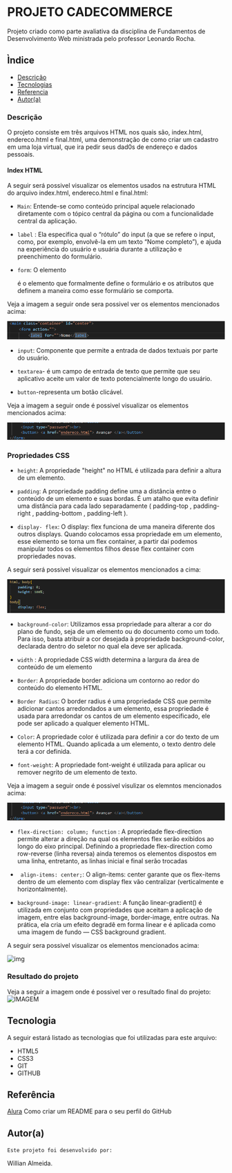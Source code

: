 # PROJETO CADECOMMERCE 
Projeto criado como parte avaliativa da disciplina de Fundamentos de Desenvolvimento Web ministrada pelo professor Leonardo Rocha. 
 
## Ìndice
 
* [Descrição](#descrição)
* [Tecnologias](#tecnologia)
* [Referencia](#referência)
* [Autor(a)](#autora)
 
### Descrição
O projeto consiste em três arquivos HTML nos quais são, index.html, endereco.html e final.html, uma demonstração de como criar um cadastro em uma loja virtual, que ira pedir seus dad0s de endereço e dados pessoais.
 

#### Index HTML
  A seguir será possivel visualizar os elementos usados na estrutura HTML do arquivo index.html, endereco.html e final.html:
  

* `Main`: Entende-se como conteúdo principal aquele relacionado diretamente com o tópico central da página ou com a funcionalidade central da aplicação.

* `label` : Ela especifica qual o “rótulo” do input (a que se refere o input, como, por exemplo, envolvê-la em um texto “Nome completo”), e ajuda na experiência do usuário e usuária durante a utilização e preenchimento do formulário.


* `form`: O elemento <form> é o elemento que formalmente define o formulário e os atributos que definem a maneira como esse formulário se comporta. 

Veja a imagem a seguir onde sera possivel ver os elementos mencionados acima: 

![html](img/imgindexlabel.png)

* `input`: Componente que permite a entrada de dados textuais por parte do usuário.

* `textarea`- é um campo de entrada de texto que permite que seu aplicativo aceite um valor de texto potencialmente longo do usuário.

* `button`-representa um botão clicável.

Veja a imagem a seguir onde é possivel visualizar os elementos mencionados acima:

![html](img/imgbuttonhtml.png)

 
### Propriedades CSS

 * ``height``: A propriedade "height" no HTML é utilizada para definir a altura de um elemento. 

* `padding`: A propriedade padding define uma a distância entre o conteúdo de um elemento e suas bordas. É um atalho que evita definir uma distância para cada lado separadamente ( padding-top , padding-right , padding-bottom , padding-left ).
 
* `display- flex`: O display: flex funciona de uma maneira diferente dos outros displays. Quando colocamos essa propriedade em um elemento, esse elemento se torna um flex container, a partir daí podemos manipular todos os elementos filhos desse flex container com propriedades novas.

A seguir será possivel visualizar os elementos mencionados a cima:

![html](img/paddinghtml.png)

* `background-color`: Utilizamos essa propriedade para alterar a cor do plano de fundo, seja de um elemento ou do documento como um todo. Para isso, basta atribuir a cor desejada à propriedade background-color, declarada dentro do seletor no qual ela deve ser aplicada.

 * `width` : A propriedade CSS width determina a largura da área de conteúdo de um elemento

* `Border`: A propriedade border adiciona um contorno ao redor do conteúdo do elemento HTML.
  
* `Border Radius`: O border radius é uma propriedade CSS que permite adicionar cantos arredondados a um elemento, essa propriedade é usada para arredondar os cantos de um elemento especificado, ele pode ser aplicado a qualquer elemento HTML.

* `Color`: A propriedade color é utilizada para definir a cor do texto de um elemento HTML. Quando aplicada a um elemento, o texto dentro dele terá a cor definida.

* `font-weight`: A propriedade font-weight é utilizada para aplicar ou remover negrito de um elemento de texto.

 Veja a imagem a seguir onde é possivel visulizar os elemntos mencionados acima:

![img](img/imgbuttonhtml.png)

* `flex-direction: column; function` :   A propriedade flex-direction permite alterar a direção na qual os elementos flex serão exibidos ao longo do eixo principal. Definindo a propriedade flex-direction como row-reverse (linha reversa) ainda teremos os elementos dispostos em uma linha, entretanto, as linhas inicial e final serão trocadas

* ` align-items: center;`:  O align-items: center garante que os flex-items dentro de um elemento com display flex vão centralizar (verticalmente e horizontalmente).

* `background-image: linear-gradient`: A função linear-gradient() é utilizada em conjunto com propriedades que aceitam a aplicação de imagem, entre elas background-image, border-image, entre outras. Na prática, ela cria um efeito degradê em forma linear e é aplicada como uma imagem de fundo — CSS background gradient.
              
A seguir sera possivel visualizar os elementos mencionados acima:

 ![img](img/)

 
### Resultado do projeto

Veja a seguir a imagem onde é possivel ver o resultado final do projeto:
![IMAGEM](img/projeto.png)
 
## Tecnologia

A seguir estará listado as tecnologias que foi utilizadas para este arquivo:


* HTML5
* CSS3
* GIT
* GITHUB
 
## Referência
[Alura](https://www.alura.com.br/artigos/como-criar-um-readme-para-seu-perfil-github) Como criar um README para o seu perfil do GitHub


## Autor(a) 

`Este projeto foi desenvolvido por:`

Willian Almeida.



